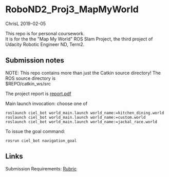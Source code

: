 # RoboND2_Proj3_MapMyWorld 
ChrisL 2019-02-05

This repo is for personal coursework.<br/>
It is for the the "Map My World" ROS Slam Project, the third project of Udacity Robotic Engineer ND, Term2.

## Submission notes
NOTE: This repo contains more than just the Catkin source directory!
The ROS source directory is <br>
$REPO/catkin_ws/src

The project report is [report.pdf](./report/report.pdf)<br/>

Main launch invocation:
choose one of
```commandline
roslaunch ciel_bot world_main.launch world_name:=kitchen_dining.world
roslaunch ciel_bot world_main.launch world_name:=custom.world
roslaunch ciel_bot world_main.launch world_name:=jackal_race.world
```

To issue the goal command:
```commandline
rosrun ciel_bot navigation_goal
```

## Links
Submission Requirements: [Rubric](https://review.udacity.com/#!/rubrics/1441/view) 